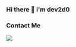 ### Hi there 👋 i'm dev2d0

<!--
**dev2d0/dev2d0** is a ✨ _special_ ✨ repository because its `README.md` (this file) appears on your GitHub profile.

Here are some ideas to get you started:

- 🔭 I’m currently working on ...
- 🌱 I’m currently learning ...
- 👯 I’m looking to collaborate on ...
- 🤔 I’m looking for help with ...
- 💬 Ask me about ...
- 📫 How to reach me: ...
- 😄 Pronouns: ...
- ⚡ Fun fact: ...
-->

<h3>Contact Me</h3>
<p>
<a href="mailto:leedy2491@ajou.ac.kr"><img src="https://img.shields.io/badge/e‑mail-D14836.svg?style=for-the-badge&logo=GMail&logoColor=white"/></a> &nbsp;
</p>
